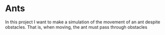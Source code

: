 # Ants
 
In this project I want to make a simulation of the movement of an ant despite obstacles. That is, when moving, the ant must pass through obstacles
